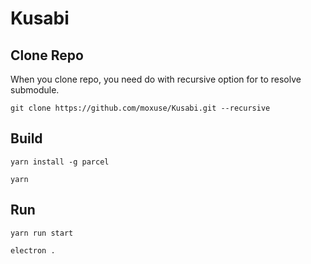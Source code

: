 # Kusabi

## Clone Repo

When you clone repo, you need do with recursive option for to resolve submodule.

```
git clone https://github.com/moxuse/Kusabi.git --recursive
```

## Build

```
yarn install -g parcel

yarn
```

## Run

```
yarn run start

electron .
```
